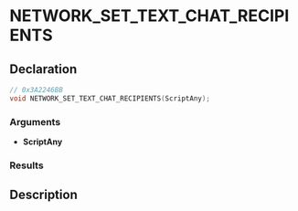 # NETWORK_SET_TEXT_CHAT_RECIPIENTS

## Declaration
```cpp
// 0x3A2246BB
void NETWORK_SET_TEXT_CHAT_RECIPIENTS(ScriptAny);
```

### Arguments
- **ScriptAny**

### Results

## Description
